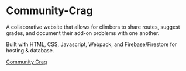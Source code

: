 # Community-Crag
A collaborative website that allows for climbers to share routes, suggest grades, and document their add-on problems with one another.

Built with HTML, CSS, Javascript, Webpack, and Firebase/Firestore for hosting & database.

[Community Crag](https://communitycrag.com)
